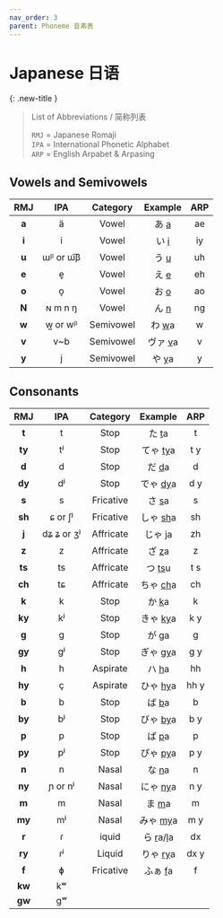 ```yaml
---
nav_order: 3
parent: Phoneme 音素表
---
```

# Japanese 日语

{: .new-title }
> List of Abbreviations / 简称列表
>
> `RMJ` = Japanese Romaji  
> `IPA` = International Phonetic Alphabet  
> `ARP` = English Arpabet & Arpasing  

## Vowels and Semivowels

|RMJ|IPA|Category|Example|ARP|
|:----:|:----:|:----:|:----:|:----:|
|**a**|ä|Vowel|あ <u>a</u>|ae|
|**i**|i|Vowel|い <u>i</u>|iy|
|**u**|ɯᵝ or ɯ͡β|Vowel|う <u>u</u>|uh|
|**e**|e̞|Vowel|え <u>e</u>|eh|
|**o**|o̞|Vowel|お <u>o</u>|ao|
|**N**|ɴ m n ŋ|Vowel|ん <u>n</u>|ng|
|**w**|w͍ or wᵝ|Semivowel|わ <u>w</u>a|w|
|**v**|v~b|Semivowel|ヴァ <u>v</u>a|v|
|**y**|j|Semivowel|や <u>y</u>a|y|

## Consonants

|RMJ|IPA|Category|Example|ARP|
|:----:|:----:|:----:|:----:|:----:|
|**t**|t|Stop|た <u>t</u>a|t|
|**ty**|tʲ|Stop|てゃ <u>ty</u>a|t y|
|**d**|d|Stop|だ <u>d</u>a|d|
|**dy**|dʲ|Stop|でゃ <u>dy</u>a|d y|
|**s**|s|Fricative|さ <u>s</u>a|s|
|**sh**|ɕ or ʃʲ|Fricative|しゃ <u>sh</u>a|sh|
|**j**|dʑ ʑ or ʒʲ|Affricate|じゃ <u>j</u>a|zh|
|**z**|z|Affricate|ざ <u>z</u>a|z|
|**ts**|ts|Affricate|つ <u>ts</u>u|t s|
|**ch**|tɕ|Affricate|ちゃ <u>ch</u>a|ch|
|**k**|k|Stop|か <u>k</u>a|k|
|**ky**|kʲ|Stop|きゃ <u>ky</u>a|k y|
|**g**|ɡ|Stop|が <u>g</u>a|g|
|**gy**|ɡʲ|Stop|ぎゃ <u>gy</u>a|g y|
|**h**|h|Aspirate|ハ <u>h</u>a|hh|
|**hy**|ç|Aspirate|ひゃ <u>hy</u>a|hh y|
|**b**|b|Stop|ば <u>b</u>a|b|
|**by**|bʲ|Stop|びゃ <u>by</u>a|b y|
|**p**|p|Stop|ぱ <u>p</u>a|p|
|**py**|pʲ|Stop|ぴゃ <u>py</u>a|p y|
|**n**|n|Nasal|な <u>n</u>a|n|
|**ny**|ɲ or nʲ|Nasal|にゃ <u>ny</u>a|n y|
|**m**|m|Nasal|ま <u>m</u>a|m|
|**my**|mʲ|Nasal|みゃ <u>my</u>a|m y|
|**r**|ɾ|iquid|ら <u>r</u>a/<u>l</u>a|dx|
|**ry**|ɾʲ|Liquid|りゃ <u>ry</u>a|dx y|
|**f**|ɸ|Fricative|ふぁ <u>f</u>a|f|
|**kw**|kʷ|
|**gw**|ɡʷ|